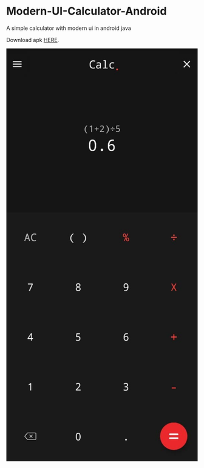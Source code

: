 # Modern-UI-Calculator-Android
A simple calculator with modern ui in android java

Download apk [HERE](https://github.com/amn-max/Modern-UI-Calculator-Android/blob/master/apk/app-debug.apk?raw=true).

<img  align="center" alt="calc" width="700" src="https://github.com/amn-max/Modern-UI-Calculator-Android/blob/master/ss/calc.jpg"/>
